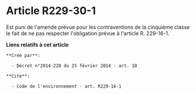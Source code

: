 # Article R229-30-1

Est puni de l'amende prévue pour les contraventions de la cinquième classe le fait de ne pas respecter l'obligation prévue à
l'article R. 229-16-1.

**Liens relatifs à cet article**

	**Créé par**:

	  - Décret n°2014-220 du 25 février 2014 - art. 10

	**Cite**:

	  - Code de l'environnement - art. R229-16-1
